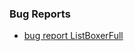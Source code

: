 ### Bug Reports

- [bug report ListBoxerFull](https://docs.google.com/spreadsheets/d/17cFhhi-PR9b-kc-Ryoy0qiON1TewwIj0/edit?usp=sharing&ouid=118236716650174727159&rtpof=true&sd=true)
